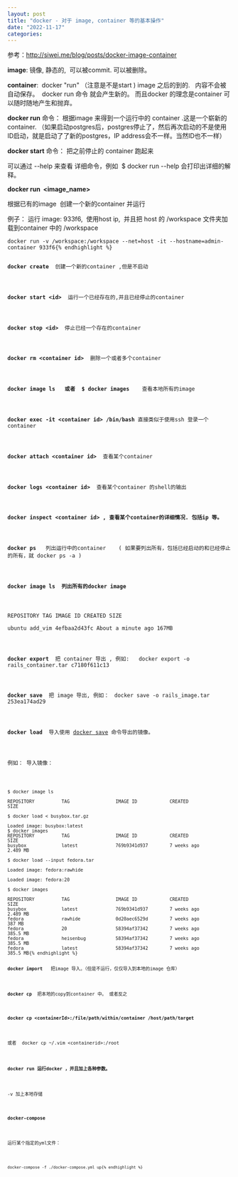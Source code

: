 ```yaml
---
layout: post
title: "docker - 对于 image, container 等的基本操作"
date: "2022-11-17"
categories: 
---
```

<p>参考：<a href="http://siwei.me/blog/posts/docker-image-container">http://siwei.me/blog/posts/docker-image-container</a></p>

<p><strong>image</strong>: 镜像, 静态的,&nbsp; 可以被commit. 可以被删除。&nbsp;</p>

<p><strong>container</strong>:&nbsp; docker &quot;run&quot; （注意是不是start ) image 之后的到的.&nbsp; &nbsp;内容不会被自动保存。&nbsp; docker run 命令 就会产生新的。 而且docker 的理念是container 可以随时随地产生和抛弃。</p>

<p><strong>docker run</strong> 命令： 根据image 来得到一个运行中的 container .这是一个崭新的container. （如果启动postgres后，postgres停止了，然后再次启动的不是使用ID启动，就是启动了了新的postgres，IP address会不一样。当然ID也不一样）</p>

<p><strong>docker start</strong> 命令： 把之前停止的 container 跑起来</p>

<p>可以通过 --help 来查看 详细命令，例如&nbsp; $ docker run --help 会打印出详细的解释。</p>

<p><strong>docker run&nbsp; &lt;image_name&gt;&nbsp;</strong></p>

<p>根据已有的image&nbsp; 创建一个新的container 并运行</p>

<p>例子： 运行 image: 933f6,&nbsp; 使用host ip,&nbsp; 并且把 host 的 /workspace 文件夹加载到container 中的 /workspace</p>

<pre>
<code>docker run -v /workspace:/workspace --net=host -it --hostname=admin-container 933f6{% endhighlight %}

<p><strong>docker create&nbsp;</strong>&nbsp;创建一个新的container ,但是不启动</p>

<p><strong>docker start &lt;id&gt;&nbsp;</strong>&nbsp;运行一个已经存在的,并且已经停止的container&nbsp;&nbsp;</p>

<p><strong>docker stop &lt;id&gt;&nbsp;</strong>&nbsp;停止已经一个存在的container&nbsp;</p>

<p><strong>docker rm &lt;container id&gt;&nbsp;</strong>&nbsp;删除一个或者多个container&nbsp;</p>

<p><strong>docker image ls&nbsp; &nbsp;或者&nbsp; $ docker images</strong>&nbsp; &nbsp;&nbsp;查看本地所有的image</p>

<p><strong>docker exec -it &lt;container id&gt; /bin/bash</strong>&nbsp;直接类似于使用ssh 登录一个container&nbsp;</p>

<p><strong>docker attach &lt;container id&gt;&nbsp;</strong>&nbsp;查看某个container</p>

<p><strong>docker logs &lt;container id&gt;&nbsp;</strong>&nbsp;查看某个container 的shell的输出</p>

<p><strong>docker inspect &lt;container id&gt; , 查看某个container的详细情况. 包括ip 等。</strong></p>

<p><strong>docker ps&nbsp;</strong> &nbsp;列出运行中的container&nbsp; &nbsp; ( 如果要列出所有，包括已经启动的和已经停止的所有，就 docker ps -a )</p>

<p><strong>docker image ls&nbsp; 列出所有的docker image</strong></p>

<p>REPOSITORY TAG IMAGE ID CREATED SIZE<br />
ubuntu add_vim 4efbaa2d43fc About a minute ago 167MB</p>

<p><strong>docker export</strong>&nbsp; 把 container 导出 , 例如:&nbsp;&nbsp; docker export -o rails_container.tar c7180f611c13</p>

<p><strong>docker save</strong>&nbsp;&nbsp;把 image 导出, 例如：　docker save -o rails_image.tar 253ea174ad29</p>

<p><strong>docker load&nbsp;&nbsp;</strong>导入使用&nbsp;<a href="https://www.runoob.com/docker/docker-save-command.html" rel="noopener noreferrer" target="_blank">docker save</a>&nbsp;命令导出的镜像。</p>

<p>例如：&nbsp;导入镜像：</p>

<pre>
<code>$ docker image ls

REPOSITORY          TAG                 IMAGE ID            CREATED             SIZE

$ docker load &lt; busybox.tar.gz

Loaded image: busybox:latest
$ docker images
REPOSITORY          TAG                 IMAGE ID            CREATED             SIZE
busybox             latest              769b9341d937        7 weeks ago         2.489 MB

$ docker load --input fedora.tar

Loaded image: fedora:rawhide

Loaded image: fedora:20

$ docker images

REPOSITORY          TAG                 IMAGE ID            CREATED             SIZE
busybox             latest              769b9341d937        7 weeks ago         2.489 MB
fedora              rawhide             0d20aec6529d        7 weeks ago         387 MB
fedora              20                  58394af37342        7 weeks ago         385.5 MB
fedora              heisenbug           58394af37342        7 weeks ago         385.5 MB
fedora              latest              58394af37342        7 weeks ago         385.5 MB{% endhighlight %}

<p><strong>docker import</strong>&nbsp;&nbsp; 把image 导入。（但是不运行，仅仅导入到本地的image 仓库）</p>

<p><strong>docker cp&nbsp;</strong>&nbsp;把本地的copy到container 中。 或者反之</p>

<p><strong>docker cp &lt;containerId&gt;:/file/path/within/container /host/path/target</strong></p>

<p>或者&nbsp; docker cp ~/.vim &lt;containerid&gt;:/root</p>

<p><strong>docker run 运行docker ，并且加上各种参数。</strong></p>

<p>-v 加上本地存储</p>

<p><strong>docker-compose</strong></p>

<p>运行某个指定的yml文件：</p>

<pre>
<code>docker-compose -f ./docker-compose.yml up{% endhighlight %}

